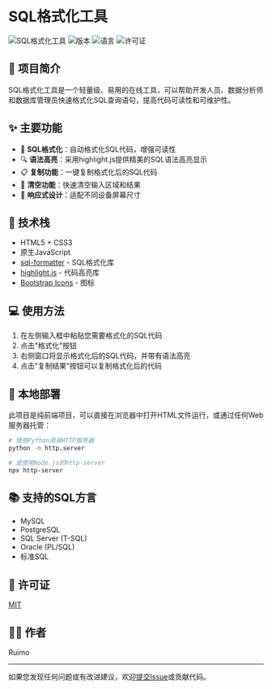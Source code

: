 # SQL格式化工具

![SQL格式化工具](https://img.shields.io/badge/SQL-格式化工具-4361ee)
![版本](https://img.shields.io/badge/版本-1.0.0-brightgreen)
![语言](https://img.shields.io/badge/语言-HTML/CSS/JS-orange)
![许可证](https://img.shields.io/badge/许可证-MIT-blue)

## 📄 项目简介

SQL格式化工具是一个轻量级、易用的在线工具，可以帮助开发人员、数据分析师和数据库管理员快速格式化SQL查询语句，提高代码可读性和可维护性。

## ✨ 主要功能

- 📝 **SQL格式化**：自动格式化SQL代码，增强可读性
- 🔍 **语法高亮**：采用highlight.js提供精美的SQL语法高亮显示
- 📋 **复制功能**：一键复制格式化后的SQL代码
- 🧹 **清空功能**：快速清空输入区域和结果
- 📱 **响应式设计**：适配不同设备屏幕尺寸

## 🔧 技术栈

- HTML5 + CSS3
- 原生JavaScript
- [sql-formatter](https://github.com/sql-formatter-org/sql-formatter) - SQL格式化库
- [highlight.js](https://highlightjs.org/) - 代码高亮库
- [Bootstrap Icons](https://icons.getbootstrap.com/) - 图标

## 💻 使用方法

1. 在左侧输入框中粘贴您需要格式化的SQL代码
2. 点击"格式化"按钮
3. 右侧窗口将显示格式化后的SQL代码，并带有语法高亮
4. 点击"复制结果"按钮可以复制格式化后的代码

## 🚀 本地部署

此项目是纯前端项目，可以直接在浏览器中打开HTML文件运行，或通过任何Web服务器托管：

```bash
# 使用Python简易HTTP服务器
python -m http.server

# 或使用Node.js的http-server
npx http-server
```

## 📚 支持的SQL方言

- MySQL
- PostgreSQL
- SQL Server (T-SQL)
- Oracle (PL/SQL)
- 标准SQL

## 📝 许可证

[MIT](LICENSE)

## 👨‍💻 作者

Ruimo

---

如果您发现任何问题或有改进建议，欢迎[提交Issue](https://github.com/liujie99606/sqlFormat/issues)或贡献代码。
